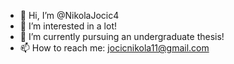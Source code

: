 - 👋 Hi, I’m @NikolaJocic4
- 👀 I’m interested in a lot!
- 🌱 I’m currently pursuing an undergraduate thesis!
- 📫 How to reach me: jocicnikola11@gmail.com

<!---
NikolaJocic4/NikolaJocic4 is a ✨ special ✨ repository because its `README.md` (this file) appears on your GitHub profile.
You can click the Preview link to take a look at your changes.
--->
